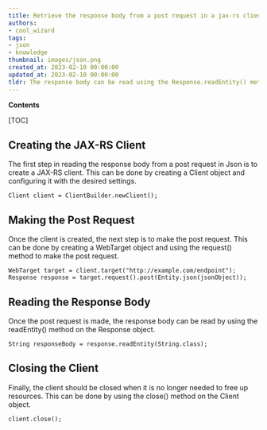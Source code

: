 ```yaml
---
title: Retrieve the response body from a post request in a jax-rs client
authors:
- cool_wizard
tags:
- json
- knowledge
thumbnail: images/json.png
created_at: 2023-02-10 00:00:00
updated_at: 2023-02-10 00:00:00
tldr: The response body can be read using the Response.readEntity() method.
---
```


**Contents**

[TOC]

## Creating the JAX-RS Client

The first step in reading the response body from a post request in Json is to create a JAX-RS client. This can be done by creating a Client object and configuring it with the desired settings.

```
Client client = ClientBuilder.newClient();
```

## Making the Post Request

Once the client is created, the next step is to make the post request. This can be done by creating a WebTarget object and using the request() method to make the post request.

```
WebTarget target = client.target("http://example.com/endpoint");
Response response = target.request().post(Entity.json(jsonObject));
```

## Reading the Response Body

Once the post request is made, the response body can be read by using the readEntity() method on the Response object.

```
String responseBody = response.readEntity(String.class);
```

## Closing the Client

Finally, the client should be closed when it is no longer needed to free up resources. This can be done by using the close() method on the Client object.

```
client.close();
```
